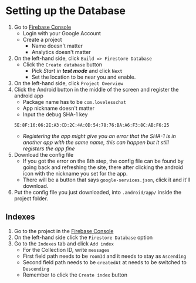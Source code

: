 # Setting up the Database
1. Go to [Firebase Console](https://console.firebase.google.com/)  
    * Login with your Google Account
    * Create a project
        - Name doesn't matter
        - Analytics doesn't matter
2. On the left-hand side, click `Build => Firestore Database`
    * Click the `Create database` button
        - Pick *Start in **test mode*** and click `Next`
        - Set the location to be near you and enable.
3. On the left-hand side, click `Project Overview`
4. Click the Android button in the middle of the screen and register the android app
    * Package name has to be `com.lovelesschat`
    * App nickname doesn't matter
    * Input the debug SHA-1 key
    ```
    5E:8F:16:06:2E:A3:CD:2C:4A:0D:54:78:76:BA:A6:F3:8C:AB:F6:25
    ```
    * *Registering the app might give you an error that the SHA-1 is in another app with the same name, this can happen but it still registers the app fine*
5. Download the config file
    * If you got the error on the 8th step, the config file can be found by going back and refreshing the site, there after clicking the android icon with the nickname you set for the app.
    * There will be a button that says `google-services.json`, click it and it'll download.
6. Put the config file you just downloaded, into `.android/app/` inside the project folder.

## Indexes
1. Go to the project in the [Firebase Console](https://console.firebase.google.com/)
2. On the left-hand side click the `Firestore Database` option
3. Go to the `Indexes` tab and click `Add index`
    * For the Collection ID, write `messages`
    * First field path needs to be `roomId` and it needs to stay as `Ascending`
    * Second field path needs to be `createdAt` at needs to be switched to `Descending`
    * Remember to click the `Create index` button